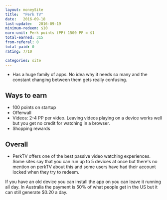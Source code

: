 ```yaml
---
layout: moneySite
title:  "Perk TV"
date:   2016-09-18
last-update:   2016-09-19
minimum-redeem: $10
earn-unit: Perk points (PP) 1500 PP = $1
total-earned: 315
from-referal: 0
total-paid: 0
rating: 7/10

categories: site
---
```


* Has a huge family of apps. No idea why it needs so many and the constant changing between them gets really confusing.

Ways to earn
---

* 100 points on startup
* Offerwall
* Videos: 2-4 PP per video. Leaving videos playing on a device works well but you get no credit for watching in a browser.
* Shopping rewards


Overall
-------

* PerkTV offers one of the best passive video watching experiences. Some sites say that you can run up to 5 devices at once but there's no mention on perkTV about this and some users have had their account locked when they try to redeem. 

If you have an old device you can install the app on you can leave it running all day. In Australia the payment is 50% of what people get in the US but it can still generate $0.20 a day. 



